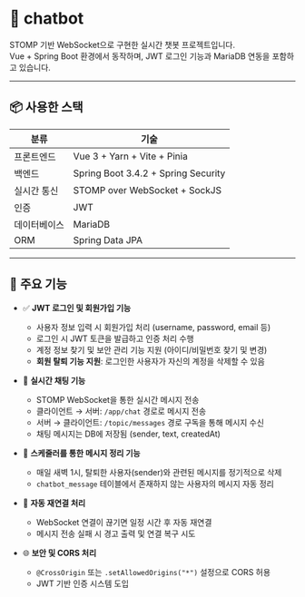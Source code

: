 # 💬 chatbot

STOMP 기반 WebSocket으로 구현한 실시간 챗봇 프로젝트입니다.  
Vue + Spring Boot 환경에서 동작하며, JWT 로그인 기능과 MariaDB 연동을 포함하고 있습니다.

---

## 📦 사용한 스택

| 분류         | 기술                            |
|--------------|----------------------------------|
| 프론트엔드   | Vue 3 + Yarn + Vite + Pinia      |
| 백엔드       | Spring Boot 3.4.2 + Spring Security |
| 실시간 통신  | STOMP over WebSocket + SockJS   |
| 인증         | JWT                             |
| 데이터베이스 | MariaDB                         |
| ORM          | Spring Data JPA                 |

---

## 🔐 주요 기능

- ✅ **JWT 로그인 및 회원가입 기능**
  - 사용자 정보 입력 시 회원가입 처리 (username, password, email 등)
  - 로그인 시 JWT 토큰을 발급하고 인증 처리 수행
  - 계정 정보 찾기 및 보안 관리 기능 지원 (아이디/비밀번호 찾기 및 변경)
  - **회원 탈퇴 기능 지원**: 로그인한 사용자가 자신의 계정을 삭제할 수 있음

- 💬 **실시간 채팅 기능**
  - STOMP WebSocket을 통한 실시간 메시지 전송
  - 클라이언트 → 서버: `/app/chat` 경로로 메시지 전송
  - 서버 → 클라이언트: `/topic/messages` 경로 구독을 통해 메시지 수신
  - 채팅 메시지는 DB에 저장됨 (sender, text, createdAt)

- 🧹 **스케줄러를 통한 메시지 정리 기능**
  - 매일 새벽 1시, 탈퇴한 사용자(sender)와 관련된 메시지를 정기적으로 삭제
  - `chatbot_message` 테이블에서 존재하지 않는 사용자의 메시지 자동 정리

- 🔁 **자동 재연결 처리**
  - WebSocket 연결이 끊기면 일정 시간 후 자동 재연결
  - 메시지 전송 실패 시 경고 출력 및 연결 복구 시도

- 🌐 **보안 및 CORS 처리**
  - `@CrossOrigin` 또는 `.setAllowedOrigins("*")` 설정으로 CORS 허용
  - JWT 기반 인증 시스템 도입

